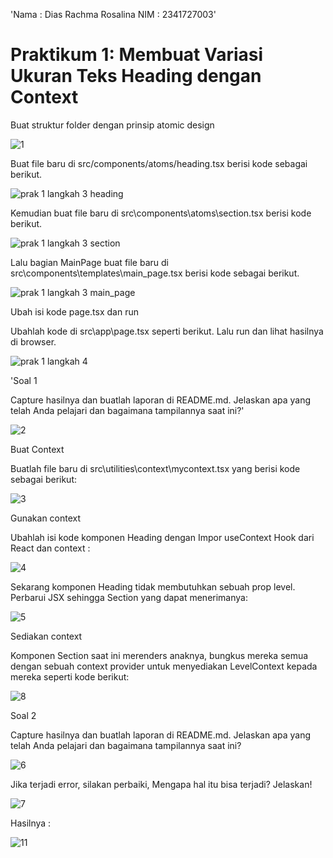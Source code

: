 'Nama    : Dias Rachma Rosalina
NIM     : 2341727003'

# Praktikum 1: Membuat Variasi Ukuran Teks Heading dengan Context

Buat struktur folder dengan prinsip atomic design

![1](https://github.com/diasrachma/PBF/assets/112748414/660e8fa6-a665-423c-88ad-f4fa4ce83afd)

Buat file baru di src/components/atoms/heading.tsx berisi kode sebagai berikut.

![prak 1 langkah 3 heading](https://github.com/diasrachma/PBF/assets/112748414/a05f33a1-9845-4df8-a8d2-a2c6985b82aa)

Kemudian buat file baru di src\components\atoms\section.tsx berisi kode berikut.

![prak 1 langkah 3 section](https://github.com/diasrachma/PBF/assets/112748414/d5b69ace-dff4-46cf-8ead-2e25ff67dccb)

Lalu bagian MainPage buat file baru di src\components\templates\main_page.tsx berisi kode sebagai berikut.

![prak 1 langkah 3 main_page](https://github.com/diasrachma/PBF/assets/112748414/bbcc842e-2c3f-42fe-bd58-0d6dab0ed100)

Ubah isi kode page.tsx dan run

Ubahlah kode di src\app\page.tsx seperti berikut. Lalu run dan lihat hasilnya di browser.

![prak 1 langkah 4](https://github.com/diasrachma/PBF/assets/112748414/48bd0916-d043-40b2-9f13-a43f7135d197)


'Soal 1

Capture hasilnya dan buatlah laporan di README.md. Jelaskan apa yang telah Anda pelajari dan bagaimana tampilannya saat ini?'

![2](https://github.com/diasrachma/PBF/assets/112748414/cf053e23-0e23-43f1-aa1c-90e03084234b)


Buat Context

Buatlah file baru di src\utilities\context\mycontext.tsx yang berisi kode sebagai berikut:

![3](https://github.com/diasrachma/PBF/assets/112748414/1755b733-6845-4ca9-8672-078e743896e6)

Gunakan context

Ubahlah isi kode komponen Heading dengan Impor useContext Hook dari React dan context :

![4](https://github.com/diasrachma/PBF/assets/112748414/a2160680-f338-46da-902a-e4f3688553c2)

Sekarang komponen Heading tidak membutuhkan sebuah prop level. Perbarui JSX sehingga Section yang dapat menerimanya:

![5](https://github.com/diasrachma/PBF/assets/112748414/efc47c5b-1dc9-4210-b2c2-79218732157c)

Sediakan context

Komponen Section saat ini merenders anaknya, bungkus mereka semua dengan sebuah context provider untuk menyediakan LevelContext kepada mereka seperti kode berikut:

![8](https://github.com/diasrachma/PBF/assets/112748414/711bc408-7e8a-41ed-8e65-f2b675d3e5b3)


Soal 2

Capture hasilnya dan buatlah laporan di README.md. Jelaskan apa yang telah Anda pelajari dan bagaimana tampilannya saat ini?

![6](https://github.com/diasrachma/PBF/assets/112748414/4fdd53f1-af3e-4b8c-834d-8526a0b0066e)

Jika terjadi error, silakan perbaiki, Mengapa hal itu bisa terjadi? Jelaskan!

![7](https://github.com/diasrachma/PBF/assets/112748414/849e6793-ac60-4cb1-adbe-44c07ac93ee3)

Hasilnya :

![11](https://github.com/diasrachma/PBF/assets/112748414/4e15e4c8-5e7d-49c5-92cd-8b308dc70644)
